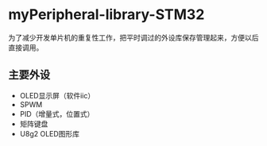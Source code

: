 # myPeripheral-library-STM32



为了减少开发单片机的重复性工作，把平时调过的外设库保存管理起来，方便以后直接调用。

## 主要外设

- OLED显示屏（软件iic）
- SPWM
- PID（增量式，位置式）
- 矩阵键盘
- U8g2 OLED图形库

